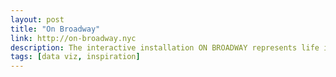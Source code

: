 ```yaml
---
layout: post
title: "On Broadway"
link: http://on-broadway.nyc
description: The interactive installation ON BROADWAY represents life in the 21st century city through a compilation of images and data collected along the 13 miles of Broadway that span Manhattan.
tags: [data viz, inspiration]
---
```

